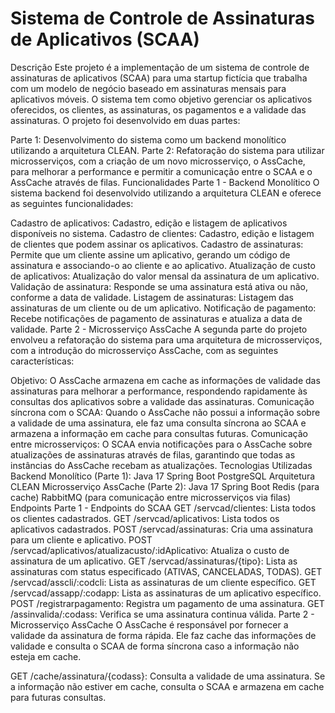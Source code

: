 # Sistema de Controle de Assinaturas de Aplicativos (SCAA)
Descrição
Este projeto é a implementação de um sistema de controle de assinaturas de aplicativos (SCAA) para uma startup fictícia que trabalha com um modelo de negócio baseado em assinaturas mensais para aplicativos móveis. O sistema tem como objetivo gerenciar os aplicativos oferecidos, os clientes, as assinaturas, os pagamentos e a validade das assinaturas. O projeto foi desenvolvido em duas partes:

Parte 1: Desenvolvimento do sistema como um backend monolítico utilizando a arquitetura CLEAN.
Parte 2: Refatoração do sistema para utilizar microsserviços, com a criação de um novo microsserviço, o AssCache, para melhorar a performance e permitir a comunicação entre o SCAA e o AssCache através de filas.
Funcionalidades
Parte 1 - Backend Monolítico
O sistema backend foi desenvolvido utilizando a arquitetura CLEAN e oferece as seguintes funcionalidades:

Cadastro de aplicativos: Cadastro, edição e listagem de aplicativos disponíveis no sistema.
Cadastro de clientes: Cadastro, edição e listagem de clientes que podem assinar os aplicativos.
Cadastro de assinaturas: Permite que um cliente assine um aplicativo, gerando um código de assinatura e associando-o ao cliente e ao aplicativo.
Atualização de custo de aplicativos: Atualização do valor mensal da assinatura de um aplicativo.
Validação de assinatura: Responde se uma assinatura está ativa ou não, conforme a data de validade.
Listagem de assinaturas: Listagem das assinaturas de um cliente ou de um aplicativo.
Notificação de pagamento: Recebe notificações de pagamento de assinaturas e atualiza a data de validade.
Parte 2 - Microsserviço AssCache
A segunda parte do projeto envolveu a refatoração do sistema para uma arquitetura de microsserviços, com a introdução do microsserviço AssCache, com as seguintes características:

Objetivo: O AssCache armazena em cache as informações de validade das assinaturas para melhorar a performance, respondendo rapidamente às consultas dos aplicativos sobre a validade das assinaturas.
Comunicação síncrona com o SCAA: Quando o AssCache não possui a informação sobre a validade de uma assinatura, ele faz uma consulta síncrona ao SCAA e armazena a informação em cache para consultas futuras.
Comunicação entre microsserviços: O SCAA envia notificações para o AssCache sobre atualizações de assinaturas através de filas, garantindo que todas as instâncias do AssCache recebam as atualizações.
Tecnologias Utilizadas
Backend Monolítico (Parte 1):
Java 17
Spring Boot
PostgreSQL
Arquitetura CLEAN
Microsserviço AssCache (Parte 2):
Java 17
Spring Boot
Redis (para cache)
RabbitMQ (para comunicação entre microsserviços via filas)
Endpoints
Parte 1 - Endpoints do SCAA
GET /servcad/clientes: Lista todos os clientes cadastrados.
GET /servcad/aplicativos: Lista todos os aplicativos cadastrados.
POST /servcad/assinaturas: Cria uma assinatura para um cliente e aplicativo.
POST /servcad/aplicativos/atualizacusto/:idAplicativo: Atualiza o custo de assinatura de um aplicativo.
GET /servcad/assinaturas/{tipo}: Lista as assinaturas com status especificado (ATIVAS, CANCELADAS, TODAS).
GET /servcad/asscli/:codcli: Lista as assinaturas de um cliente específico.
GET /servcad/assapp/:codapp: Lista as assinaturas de um aplicativo específico.
POST /registrarpagamento: Registra um pagamento de uma assinatura.
GET /assinvalida/:codass: Verifica se uma assinatura continua válida.
Parte 2 - Microsserviço AssCache
O AssCache é responsável por fornecer a validade da assinatura de forma rápida. Ele faz cache das informações de validade e consulta o SCAA de forma síncrona caso a informação não esteja em cache.

GET /cache/assinatura/{codass}: Consulta a validade de uma assinatura. Se a informação não estiver em cache, consulta o SCAA e armazena em cache para futuras consultas.

